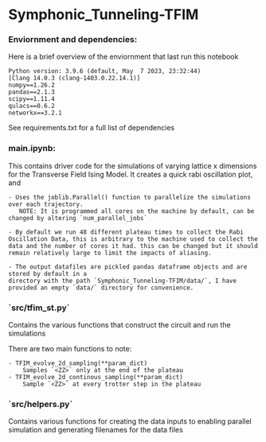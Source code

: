 # Symphonic_Tunneling-TFIM
<h3>Enviornment and dependencies:</h3>


Here is a brief overview of the enviornment that last run this notebook
<p>

    Python version: 3.9.6 (default, May  7 2023, 23:32:44) 
    [Clang 14.0.3 (clang-1403.0.22.14.1)]
    numpy==1.26.2
    pandas==2.1.3
    scipy==1.11.4
    qulacs==0.6.2
    networkx==3.2.1
    
</p>
See requirements.txt for a full list of dependencies

<h3>main.ipynb: </h3>

This contains driver code for the simulations of varying lattice x dimensions for the Transverse Field Ising Model. It  creates a quick rabi oscillation plot, and 
<p>

    - Uses the joblib.Parallel() function to parallelize the simulations over each trajectory.
       NOTE: It is programmed all cores on the machine by default, can be changed by altering `num_parallel_jobs`

    - By default we run 48 different plateau times to collect the Rabi Oscillation Data, this is arbitrary to the machine used to collect the data and the number of cores it had. this can be changed but it should remain relatively large to limit the impacts of aliasing.

    - The output datafiles are pickled pandas dataframe objects and are stored by default in a 
    directory with the path `Symphonic_Tunneling-TFIM/data/`, I have provided an empty `data/` directory for convenience.

</p>

<h3> `src/tfim_st.py` </h3>
Contains the various functions that construct the circuit and run the simulations

There are two main functions to note:
<p>

    - TFIM_evolve_2d_sampling(**param_dict)
        Samples `<ZZ>` only at the end of the plateau
    - TFIM_evolve_2d_continous_sampling(**param_dict)
        Sample `<ZZ>` at every trotter step in the plateau
</p>

<h3>`src/helpers.py` </h3>
Contains various functions for creating the data inputs to enabling parallel simulation and generating filenames for the data files
